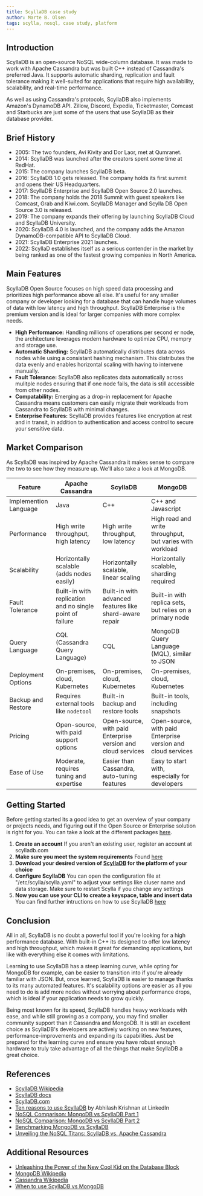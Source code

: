 ```yaml
---
title: ScyllaDB case study
author: Marte B. Olsen
tags: scylla, nosql, case study, platform
---
```


## Introduction

ScyllaDB is an open-source NoSQL wide-column database. It was made to work with Apache Cassandra but was built C++ instead of Cassandra's preferred Java. It supports automatic sharding, replication and fault tolerance making it well-suited for applications that require high availability, scalability, and real-time performance.

As well as using Cassandra's protocols, ScyllaDB also implements Amazon's DynamoDB API. Zillow, Discord, Expedia, Ticketmaster, Comcast and Starbucks are just some of the users that use ScyllaDB as their database provider. 

## Brief History

- 2005: The two founders, Avi Kivity and Dor Laor, met at Qumranet.
- 2014: ScyllaDB was launched after the creators spent some time at RedHat.
- 2015: The company launches ScyllaDB beta.
- 2016: ScyllaDB 1.0 gets released. The company holds its first summit and opens their US Headquarters. 
- 2017: ScyllaDB Enterprise and ScyllaDB Open Source 2.0 launches.
- 2018: The company holds the 2018 Summit with guest speakers like Comcast, Grab and Kiwi.com. ScyllaDB Manager and Scylla DB Open Source 3.0 is released.
- 2019: The company expands their offering by launching ScyllaDB Cloud and ScyllaDB University.
- 2020: ScyllaDB 4.0 is launched, and the company adds the Amazon DynamoDB-compatible API to ScyllaDB Cloud.
- 2021: ScyllaDB Enterprise 2021 launches.
- 2022: ScyllaD establishes itself as a serious contender in the market by being ranked as one of the fastest growing companies in North America.

 ## Main Features

ScyllaDB Open Source focuses on high speed data processing and prioritizes high performance above all else. It's useful for any smaller company or developer looking for a database that can handle huge volumes of data with low latency and high throughput. ScyllaDB Enterprise is the premium version and is ideal for larger companies with more complex needs.

- **High Performance:** Handling millions of operations per second er node, the architecture leverages modern hardware to optimize CPU, mempry and storage use.
- **Automatic Sharding:** ScyllaDB automatically distributes data across nodes while using a consistant hashing mechanism. This distributes the data evenly and enables horizontal scaling with having to intervene manually.
- **Fault Tolerance:** ScyllaDB also replicates data automatically across mulitple nodes ensuring that if one node fails, the data is still accessible from other nodes.
- **Compatability:** Emerging as a drop-in replacement for Apache Cassandra means customers can easily migrate their workloads from Cassandra to ScyllaDB with minimal changes.
- **Enterprise Features:** ScyllaDB provides features like encryption at rest and in transit, in addition to authentication and access control to secure your sensitive data.

 ## Market Comparison

As ScyllaDB was inspired by Apache Cassandra it makes sense to compare the two to see how they measure up. We'll also take a look at MongoDB. 

| Feature               | Apache Cassandra                                     | ScyllaDB                            |MongoDB                              |
| --------------------- | ---------------------------------------------------- | ----------------------------------- | ----------------------------------- |
| Implemention Language | Java                                                 | C++                                 | C++ and Javascript                  |
| Performance           | High write throughput, high latency                  | High write throughput, low latency  | High read and write throughput, but varies with workload |
| Scalability           | Horizontally scalable (adds nodes easily)            | Horizontally scalable, linear scaling | Horizontally scalable, sharding required  |
| Fault Tolerance       | Built-in with replication and no single point of failure | Built-in with advanced features like shard-aware repair | Built-in with replica sets, but relies on a primary node |
| Query Language        | CQL (Cassandra Query Language)                       | CQL                                 | MongoDB Query Language (MQL), similar to JSON |
| Deployment Options    | On-premises, cloud, Kubernetes                       | On-premises, cloud, Kubernetes      | On-premises, cloud, Kubernetes      |
| Backup and Restore    | Requires external tools like `nodetool`              | Built-in backup and restore tools   | Built-in tools, including snapshots |
| Pricing               | Open-source, with paid support options               | Open-source, with paid Enterprise version and cloud services  | Open-source, with paid Enterprise version and cloud services |
| Ease of Use           | Moderate, requires tuning and expertise              | Easier than Cassandra, auto-tuning features | Easy to start with, especially for developers |


## Getting Started

Before getting started its a good idea to get an overview of your company or projects needs, and figuring out if the Open Source or Enterprise solution is right for you. You can take a look at the different packages [here](https://www.scylladb.com/pricing/#scylladb-cloud).

1. **Create an account** If you aren't an existing user, register an account at scylladb.com
2. **Make sure you meet the system requirements** Found [here](https://opensource.docs.scylladb.com/stable/getting-started/system-requirements.html)
3. **Download your desired version of [ScyllaDB](https://www.scylladb.com/download/#open-source) for the platform of your choice**
4. **Configure ScyllaDB** You can open the configuration file at "/etc/scylla/scylla.yaml" to adjust your settings like cluser name and data storage. Make sure to restart Scylla if you change any settings
5. **Now you can use your CLI to create a keyspace, table and insert data** You can find further intructions on how to use ScyllaDB [here](https://opensource.docs.scylladb.com/stable/getting-started/tutorials.html)

 ## Conclusion

All in all, ScyllaDB is no doubt a powerful tool if you're looking for a high performance database. With built-in C++ its designed to offer low latency and high throughput, which makes it great for demanding applications, but like with everything else it comes with limitations.

Learning to use ScyllaDB has a steep learning curve, while opting for MongoDB for example, can be easier to transition into if you're already familiar with JSON. But, once learned, ScyllaDB is easier to manage thanks to its many automated features. It's scalability options are easier as all you need to do is add more nodes without worrying about performance drops, which is ideal if your application needs to grow quickly.

Being most known for its speed, ScyllaDB handles heavy workloads with ease, and while still growing as a company, you may find smaller community support than it Cassandra and MongoDB. It is still an excellent choice as ScyllaDB's developers are actively working on new features, performance-improvements and expanding its capabilities. Just be prepared for the learning curve and ensure you have robust enough hardware to truly take advantage of all the things that make ScyllaDB a great choice. 

## References

- [ScyllaDB Wikipedia](https://en.wikipedia.org/wiki/ScyllaDB)
- [ScyllaDB docs](https://docs.scylladb.com/stable/)
- [ScyllaDB.com](https://www.scylladb.com/)
- [Ten reasons to use ScyllaDB](https://www.linkedin.com/pulse/ten-reasons-use-scylladb-abhilash-krishnan-nidqc/) by Abhilash Krishnan at LinkedIn
- [NoSQL Comparison: MongoDB vs ScyllaDB Part 1](https://benchant.com/blog/mongodb-vs-scylladb-comparison#conclusion-and-outlook)
- [NoSQL Comparison: MongoDB vs ScyllaDB Part 2](https://benchant.com/blog/mongodb-vs-scylladb-benchmark)
- [Benchmarking MongoDB vs ScyllaDB](https://scylladb.medium.com/benchmarking-mongodb-vs-scylladb-performance-scalability-cost-08e9fd3983be)
- [Unveiling the NoSQL Titans: ScyllaDB vs. Apache Cassandra](https://jeffrywilson.medium.com/unveiling-the-nosql-titans-scylladb-vs-d5e616ac9824)


## Additional Resources

- [Unleashing the Power of the New Cool Kid on the Database Block](https://medium.com/@gudise.ashok/scylladb-unleashing-the-power-of-the-new-cool-kid-in-the-database-block-c6632ddcfb50)
- [MongoDB Wikipedia](https://en.wikipedia.org/wiki/MongoDB)
- [Cassandra Wikipedia](https://en.wikipedia.org/wiki/Apache_Cassandra)
- [When to use ScyllaDB vs MongoDB](https://www.scylladb.com/2023/06/13/when-to-use-scylladb-vs-mongodb-lessons-learned-from-5-years-in-production/)
